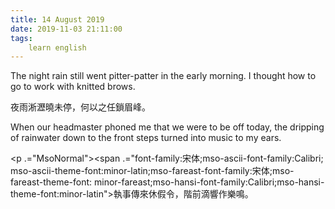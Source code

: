 ```yaml
---
title: 14 August 2019
date: 2019-11-03 21:11:00
tags:
    learn english
---
```

<p .="MsoNormal"><span lang="EN-US">The night rain still went pitter</span><span lang="EN-US" .="font-family:&#x5B8B;&#x4F53;">-</span><span lang="EN-US">patter in the early
morning. I thought how to go to work with knitted brows. </span></p>

<p .="MsoNormal"><span .="font-family:&#x5B8B;&#x4F53;;mso-ascii-font-family:Calibri;
mso-ascii-theme-font:minor-latin;mso-fareast-font-family:&#x5B8B;&#x4F53;;mso-fareast-theme-font:
minor-fareast;mso-hansi-font-family:Calibri;mso-hansi-theme-font:minor-latin">&#x591C;&#x96E8;&#x6DC5;&#x701D;&#x66C9;&#x672A;&#x505C;&#xFF0C;&#x4F55;&#x4EE5;&#x4E4B;&#x4EFB;&#x9396;&#x7709;&#x5CF0;&#x3002;</span></p><p .="MsoNormal"><span lang="EN-US">When our headmaster phoned me that we were to
be off today, the dripping of rainwater down to the front steps turned into
music to my ears. </span></p><p .="MsoNormal"><span .="font-family:&#x5B8B;&#x4F53;;mso-ascii-font-family:Calibri;
mso-ascii-theme-font:minor-latin;mso-fareast-font-family:&#x5B8B;&#x4F53;;mso-fareast-theme-font:
minor-fareast;mso-hansi-font-family:Calibri;mso-hansi-theme-font:minor-latin">

</span></p><p .="MsoNormal"><span .="font-family:&#x5B8B;&#x4F53;;mso-ascii-font-family:Calibri;
mso-ascii-theme-font:minor-latin;mso-fareast-font-family:&#x5B8B;&#x4F53;;mso-fareast-theme-font:
minor-fareast;mso-hansi-font-family:Calibri;mso-hansi-theme-font:minor-latin">&#x57F7;&#x4E8B;&#x50B3;&#x4F86;&#x4F11;&#x5047;&#x4EE4;&#xFF0C;&#x968E;&#x524D;&#x6EF4;&#x97FF;&#x4F5C;&#x6A02;&#x9CF4;&#x3002;</span></p>